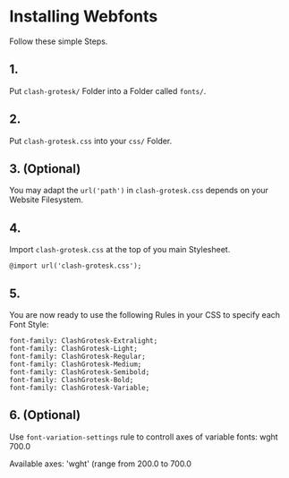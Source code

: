 # Installing Webfonts

Follow these simple Steps.

## 1.

Put `clash-grotesk/` Folder into a Folder called `fonts/`.

## 2.

Put `clash-grotesk.css` into your `css/` Folder.

## 3. (Optional)

You may adapt the `url('path')` in `clash-grotesk.css` depends on your Website Filesystem.

## 4.

Import `clash-grotesk.css` at the top of you main Stylesheet.

```
@import url('clash-grotesk.css');
```

## 5.

You are now ready to use the following Rules in your CSS to specify each Font Style:

```
font-family: ClashGrotesk-Extralight;
font-family: ClashGrotesk-Light;
font-family: ClashGrotesk-Regular;
font-family: ClashGrotesk-Medium;
font-family: ClashGrotesk-Semibold;
font-family: ClashGrotesk-Bold;
font-family: ClashGrotesk-Variable;

```

## 6. (Optional)

Use `font-variation-settings` rule to controll axes of variable fonts:
wght 700.0

Available axes:
'wght' (range from 200.0 to 700.0
